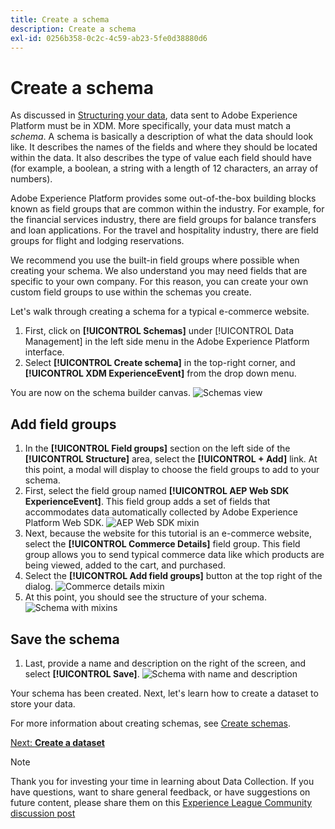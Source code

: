 ```yaml
---
title: Create a schema
description: Create a schema
exl-id: 0256b358-0c2c-4c59-ab23-5fe0d38880d6
---
```

# Create a schema

As discussed in [Structuring your data](../structuring-your-data.md), data sent to Adobe Experience Platform must be in XDM. More specifically, your data must match a _schema_. A schema is basically a description of what the data should look like. It describes the names of the fields and where they should be located within the data. It also describes the type of value each field should have (for example, a boolean, a string with a length of 12 characters, an array of numbers).

Adobe Experience Platform provides some out-of-the-box building blocks known as field groups that are common within the industry. For example, for the financial services industry, there are field groups for balance transfers and loan applications. For the travel and hospitality industry, there are field groups for flight and lodging reservations.

We recommend you use the built-in field groups where possible when creating your schema. We also understand you may need fields that are specific to your own company. For this reason, you can create your own custom field groups to use within the schemas you create.

Let's walk through creating a schema for a typical e-commerce website. 

1. First, click on **[!UICONTROL Schemas]** under [!UICONTROL Data Management] in the left side menu in the Adobe Experience Platform interface.
1. Select **[!UICONTROL Create schema]** in the top-right corner, and **[!UICONTROL XDM ExperienceEvent]** from the drop down menu.

You are now on the schema builder canvas. 
    ![Schemas view](../assets/schemas-view.png)

 ## Add field groups

1. In the **[!UICONTROL Field groups]** section on the left side of the **[!UICONTROL Structure]** area, select the **[!UICONTROL + Add]** link. At this point, a modal will display to choose the field groups to add to your schema. 
1. First, select the field group named **[!UICONTROL AEP Web SDK ExperienceEvent]**. This field group adds a set of fields that accommodates data automatically collected by Adobe Experience Platform Web SDK. 
    ![AEP Web SDK mixin](../assets/aep-web-sdk-mixin.png)
1. Next, because the website for this tutorial is an e-commerce website, select the **[!UICONTROL Commerce Details]** field group. This field group allows you to send typical commerce data like which products are being viewed, added to the cart, and purchased.
1. Select the **[!UICONTROL Add field groups]** button at the top right of the dialog.
    ![Commerce details mixin](../assets/commerce-details-mixin.png)
1.  At this point, you should see the structure of your schema.
    ![Schema with mixins](../assets/schema-with-mixins.png)

## Save the schema

1. Last, provide a name and description on the right of the screen, and select **[!UICONTROL Save]**.
    ![Schema with name and description](../assets/schema-name-description.png)

Your schema has been created. Next, let's learn how to create a dataset to store your data.

For more information about creating schemas, see [Create schemas](/help/platform/schemas/create-schemas.md).

[Next: **Create a dataset**](create-a-dataset.md)

>[!NOTE]
>
>Thank you for investing your time in learning about Data Collection. If you have questions, want to share general feedback, or have suggestions on future content, please share them on this [Experience League Community discussion post](https://experienceleaguecommunities.adobe.com/t5/adobe-experience-platform-launch/tutorial-discussion-use-adobe-experience-platform-data/m-p/543877)
